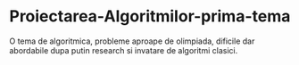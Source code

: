 # Proiectarea-Algoritmilor-prima-tema
O tema de algoritmica, probleme aproape de olimpiada, dificile dar abordabile dupa 
putin research si invatare de algoritmi clasici.
